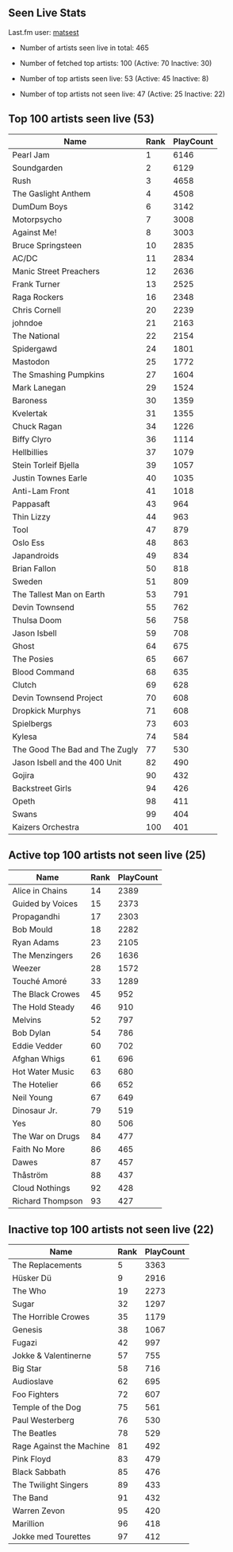 ## Seen Live Stats

Last.fm user: [matsest](https://www.last.fm/user/matsest)

- Number of artists seen live in total: 465

- Number of fetched top artists: 100 (Active: 70 Inactive: 30)

- Number of top artists seen live: 53 (Active: 45 Inactive: 8)

- Number of top artists not seen live: 47 (Active: 25 Inactive: 22)

## Top 100 artists seen live (53)

Name                           | Rank | PlayCount
------------------------------ | ---- | ---------
Pearl Jam                      | 1    | 6146     
Soundgarden                    | 2    | 6129     
Rush                           | 3    | 4658     
The Gaslight Anthem            | 4    | 4508     
DumDum Boys                    | 6    | 3142     
Motorpsycho                    | 7    | 3008     
Against Me!                    | 8    | 3003     
Bruce Springsteen              | 10   | 2835     
AC/DC                          | 11   | 2834     
Manic Street Preachers         | 12   | 2636     
Frank Turner                   | 13   | 2525     
Raga Rockers                   | 16   | 2348     
Chris Cornell                  | 20   | 2239     
johndoe                        | 21   | 2163     
The National                   | 22   | 2154     
Spidergawd                     | 24   | 1801     
Mastodon                       | 25   | 1772     
The Smashing Pumpkins          | 27   | 1604     
Mark Lanegan                   | 29   | 1524     
Baroness                       | 30   | 1359     
Kvelertak                      | 31   | 1355     
Chuck Ragan                    | 34   | 1226     
Biffy Clyro                    | 36   | 1114     
Hellbillies                    | 37   | 1079     
Stein Torleif Bjella           | 39   | 1057     
Justin Townes Earle            | 40   | 1035     
Anti-Lam Front                 | 41   | 1018     
Pappasaft                      | 43   | 964      
Thin Lizzy                     | 44   | 963      
Tool                           | 47   | 879      
Oslo Ess                       | 48   | 863      
Japandroids                    | 49   | 834      
Brian Fallon                   | 50   | 818      
Sweden                         | 51   | 809      
The Tallest Man on Earth       | 53   | 791      
Devin Townsend                 | 55   | 762      
Thulsa Doom                    | 56   | 758      
Jason Isbell                   | 59   | 708      
Ghost                          | 64   | 675      
The Posies                     | 65   | 667      
Blood Command                  | 68   | 635      
Clutch                         | 69   | 628      
Devin Townsend Project         | 70   | 608      
Dropkick Murphys               | 71   | 608      
Spielbergs                     | 73   | 603      
Kylesa                         | 74   | 584      
The Good The Bad and The Zugly | 77   | 530      
Jason Isbell and the 400 Unit  | 82   | 490      
Gojira                         | 90   | 432      
Backstreet Girls               | 94   | 426      
Opeth                          | 98   | 411      
Swans                          | 99   | 404      
Kaizers Orchestra              | 100  | 401      

## Active top 100 artists not seen live (25)

Name             | Rank | PlayCount
---------------- | ---- | ---------
Alice in Chains  | 14   | 2389     
Guided by Voices | 15   | 2373     
Propagandhi      | 17   | 2303     
Bob Mould        | 18   | 2282     
Ryan Adams       | 23   | 2105     
The Menzingers   | 26   | 1636     
Weezer           | 28   | 1572     
Touché Amoré     | 33   | 1289     
The Black Crowes | 45   | 952      
The Hold Steady  | 46   | 910      
Melvins          | 52   | 797      
Bob Dylan        | 54   | 786      
Eddie Vedder     | 60   | 702      
Afghan Whigs     | 61   | 696      
Hot Water Music  | 63   | 680      
The Hotelier     | 66   | 652      
Neil Young       | 67   | 649      
Dinosaur Jr.     | 79   | 519      
Yes              | 80   | 506      
The War on Drugs | 84   | 477      
Faith No More    | 86   | 465      
Dawes            | 87   | 457      
Thåström         | 88   | 437      
Cloud Nothings   | 92   | 428      
Richard Thompson | 93   | 427      

## Inactive top 100 artists not seen live (22)

Name                     | Rank | PlayCount
------------------------ | ---- | ---------
The Replacements         | 5    | 3363     
Hüsker Dü                | 9    | 2916     
The Who                  | 19   | 2273     
Sugar                    | 32   | 1297     
The Horrible Crowes      | 35   | 1179     
Genesis                  | 38   | 1067     
Fugazi                   | 42   | 997      
Jokke & Valentinerne     | 57   | 755      
Big Star                 | 58   | 716      
Audioslave               | 62   | 695      
Foo Fighters             | 72   | 607      
Temple of the Dog        | 75   | 561      
Paul Westerberg          | 76   | 530      
The Beatles              | 78   | 529      
Rage Against the Machine | 81   | 492      
Pink Floyd               | 83   | 479      
Black Sabbath            | 85   | 476      
The Twilight Singers     | 89   | 433      
The Band                 | 91   | 432      
Warren Zevon             | 95   | 420      
Marillion                | 96   | 418      
Jokke med Tourettes      | 97   | 412      
